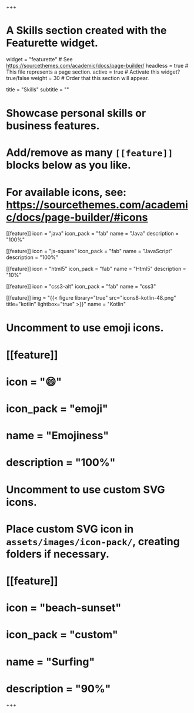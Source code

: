 +++
# A Skills section created with the Featurette widget.
widget = "featurette"  # See https://sourcethemes.com/academic/docs/page-builder/
headless = true  # This file represents a page section.
active = true  # Activate this widget? true/false
weight = 30  # Order that this section will appear.

title = "Skills"
subtitle = ""

# Showcase personal skills or business features.
# 
# Add/remove as many `[[feature]]` blocks below as you like.
# 
# For available icons, see: https://sourcethemes.com/academic/docs/page-builder/#icons

[[feature]]
  icon = "java"
  icon_pack = "fab"
  name = "Java"
  description = "100%"
  
[[feature]]
  icon = "js-square"
  icon_pack = "fab"
  name = "JavaScript"
  description = "100%"  
  
[[feature]]
  icon = "html5"
  icon_pack = "fab"
  name = "Html5"
  description = "10%"

[[feature]]
  icon = "css3-alt"
  icon_pack = "fab"
  name = "css3"

[[feature]]
  img = "{{< figure library="true" src="icons8-kotlin-48.png" title="kotlin" lightbox="true" >}}"
  name = "Kotlin"

# Uncomment to use emoji icons.
# [[feature]]
#  icon = ":smile:"
#  icon_pack = "emoji"
#  name = "Emojiness"
#  description = "100%"  

# Uncomment to use custom SVG icons.
# Place custom SVG icon in `assets/images/icon-pack/`, creating folders if necessary.
# [[feature]]
#  icon = "beach-sunset"
#  icon_pack = "custom"
#  name = "Surfing"
#  description = "90%"

+++
